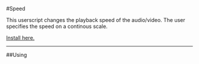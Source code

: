 #Speed

This userscript changes the playback speed of the audio/video. The user specifies the speed on a continous scale.

[Install here.](https://github.com/SirPython/JazzGadgets/raw/master/speed/jazzgadget-speed.user.js)

<hr>

##Using
